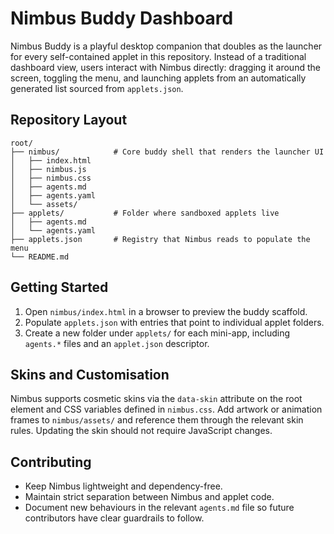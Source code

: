 # Nimbus Buddy Dashboard

Nimbus Buddy is a playful desktop companion that doubles as the launcher for every
self-contained applet in this repository. Instead of a traditional dashboard view,
users interact with Nimbus directly: dragging it around the screen, toggling the menu,
and launching applets from an automatically generated list sourced from `applets.json`.

## Repository Layout

```
root/
├── nimbus/            # Core buddy shell that renders the launcher UI
│   ├── index.html
│   ├── nimbus.js
│   ├── nimbus.css
│   ├── agents.md
│   ├── agents.yaml
│   └── assets/
├── applets/           # Folder where sandboxed applets live
│   ├── agents.md
│   └── agents.yaml
├── applets.json       # Registry that Nimbus reads to populate the menu
└── README.md
```

## Getting Started

1. Open `nimbus/index.html` in a browser to preview the buddy scaffold.
2. Populate `applets.json` with entries that point to individual applet folders.
3. Create a new folder under `applets/` for each mini-app, including `agents.*` files and
   an `applet.json` descriptor.

## Skins and Customisation

Nimbus supports cosmetic skins via the `data-skin` attribute on the root element and
CSS variables defined in `nimbus.css`. Add artwork or animation frames to
`nimbus/assets/` and reference them through the relevant skin rules. Updating the skin
should not require JavaScript changes.

## Contributing

- Keep Nimbus lightweight and dependency-free.
- Maintain strict separation between Nimbus and applet code.
- Document new behaviours in the relevant `agents.md` file so future contributors have
  clear guardrails to follow.
